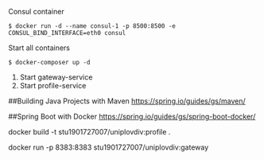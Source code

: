 Consul container
```
$ docker run -d --name consul-1 -p 8500:8500 -e CONSUL_BIND_INTERFACE=eth0 consul
```

Start all containers
```
$ docker-composer up -d
```

1) Start gateway-service
2) Start profile-service


##Building Java Projects with Maven
https://spring.io/guides/gs/maven/

##Spring Boot with Docker
https://spring.io/guides/gs/spring-boot-docker/


docker build -t stu1901727007/uniplovdiv:profile .

docker run -p 8383:8383 stu1901727007/uniplovdiv:gateway